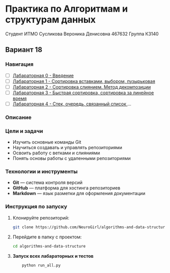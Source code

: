 # Практика по Алгоритмам и структурам данных
Студент ИТМО Сусликова Вероника Денисовна 467632 
Группа К3140
## Вариант 18

### Навигация

- [ ] [Лабараторная 0 - Введение ](lab.md)
- [ ] [Лабараторная 1 - Сортировка вставками, выбором, пузырьковая ](lab.md)
- [ ] [Лабараторная 2 - Сортировка слиянием. Метод декомпозиции ](lab.md)
- [ ] [Лабараторная 3 - Быстрая сортировка, сортировка за линейное время ](lab.md)
- [ ] [Лабараторная 4 - Стек, очередь, связанный список ](lab.md)
...

### Описание 

### Цели и задачи

- Изучить основные команды Git
- Научиться создавать и управлять репозиториями
- Освоить работу с ветками и слияниями
- Понять основы работы с удаленными репозиториями

### Технологии и инструменты

- **Git** — система контроля версий
- **GitHub** — платформа для хостинга репозиториев
- **Markdown** — язык разметки для оформления документации

### Инструкция по запуску

1. Клонируйте репозиторий:
   ```bash
   git clone https://github.com/NeuroGirl/algorithms-and-data-structure.git
   ```
2. Перейдите в папку с проектом:
   ```bash
   cd algorithms-and-data-structure
   ```
3. **Запуск всех лабараторных и тестов**
    ```bash
        python run_all.py


